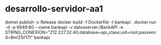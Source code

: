# desarrollo-servidor-aa1

dotnet publish -c Release
docker build -f Dockerfile -t bankapi .
docker run -d -p 6949:80 --name bankapi -v datosserver:/BankAPI -e STRING_CONEXION="212.227.32.40;database=api_clase;uid=root;password=8m!25i!17I" bankapi